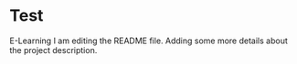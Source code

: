 # Test
E-Learning
I am editing the README file. Adding some more details about the project description.
